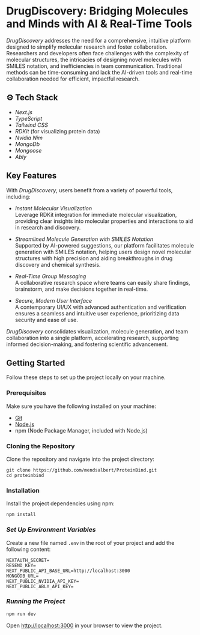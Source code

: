 # DrugDiscovery: Bridging Molecules and Minds with AI & Real-Time Tools

*DrugDiscovery* addresses the need for a comprehensive, intuitive platform designed to simplify molecular research and foster collaboration. Researchers and developers often face challenges with the complexity of molecular structures, the intricacies of designing novel molecules with SMILES notation, and inefficiencies in team communication. Traditional methods can be time-consuming and lack the AI-driven tools and real-time collaboration needed for efficient, impactful research.


## ⚙ Tech Stack

- *Next.js*
- *TypeScript*
- *Tailwind CSS*
- *RDKit* (for visualizing protein data)
- *Nvidia Nim* 
- *MongoDb*
- *Mongoose* 
- *Ably* 


## Key Features

With *DrugDiscovery*, users benefit from a variety of powerful tools, including:

- *Instant Molecular Visualization*  
  Leverage RDKit integration for immediate molecular visualization, providing clear insights into molecular properties and interactions to aid in research and discovery.

- *Streamlined Molecule Generation with SMILES Notation*  
  Supported by AI-powered suggestions, our platform facilitates molecule generation with SMILES notation, helping users design novel molecular structures with high precision and aiding breakthroughs in drug discovery and chemical synthesis.

- *Real-Time Group Messaging*  
  A collaborative research space where teams can easily share findings, brainstorm, and make decisions together in real-time.

- *Secure, Modern User Interface*  
  A contemporary UI/UX with advanced authentication and verification ensures a seamless and intuitive user experience, prioritizing data security and ease of use.

*DrugDiscovery* consolidates visualization, molecule generation, and team collaboration into a single platform, accelerating research, supporting informed decision-making, and fostering scientific advancement.

## Getting Started

Follow these steps to set up the project locally on your machine.

### Prerequisites

Make sure you have the following installed on your machine:

- [Git](https://git-scm.com/)
- [Node.js](https://nodejs.org/)
- npm (Node Package Manager, included with Node.js)

### Cloning the Repository

Clone the repository and navigate into the project directory:

``` 
git clone https://github.com/mendsalbert/ProteinBind.git
cd proteinbind
```


### Installation

Install the project dependencies using npm:

```
npm install
```

### *Set Up Environment Variables*

Create a new file named `.env` in the root of your project and add the following content:

```
NEXTAUTH_SECRET=
RESEND_KEY=
NEXT_PUBLIC_API_BASE_URL=http://localhost:3000
MONGODB_URL=
NEXT_PUBLIC_NVIDIA_API_KEY=
NEXT_PUBLIC_ABLY_API_KEY=
```


### *Running the Project*

```bash
npm run dev
```


Open [http://localhost:3000](http://localhost:3000) in your browser to view the project.
